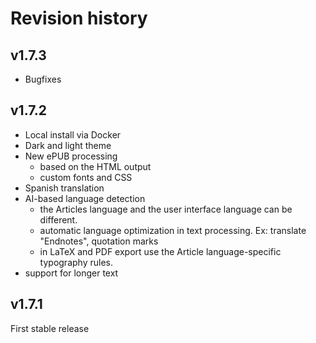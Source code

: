 # Revision history

## v1.7.3

+ Bugfixes

## v1.7.2

+ Local install via Docker
+ Dark and light theme 
+ New ePUB processing
  + based on the HTML output
  + custom fonts and CSS 
+ Spanish translation
+ AI-based language detection
  + the Articles language and the user interface language can be different.
  + automatic language optimization in text processing. Ex: translate "Endnotes", quotation marks
  + in LaTeX and PDF export use the Article language-specific typography rules.
+ support for longer text    

## v1.7.1

First stable release
 
